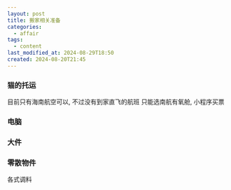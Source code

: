 ```yaml
---
layout: post
title: 搬家相关准备
categories:
  - affair
tags:
  - content
last_modified_at: 2024-08-29T18:50
created: 2024-08-20T21:45
---
```

### 猫的托运

目前只有海南航空可以, 不过没有到家直飞的航班
只能选南航有氧舱, 小程序买票

### 电脑



### 大件



### 零散物件

各式调料